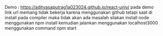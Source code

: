 Demo : https://adityasaputrag1a023024.github.io/react-univ/
pada demo link url memang tidak bekerja karena menggunakan github tetapi saat di install pada compiler maka tidak akan ada masalah
silakan install node menggunakan npm install kemudian jalankan menggunakan localhost3000 menggunakan command npm start
